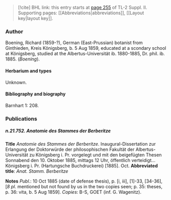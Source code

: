 > [!cite] BHL link: this entry starts at [page 255](https://www.biodiversitylibrary.org/item/103859#page/265/mode/1up) of TL-2 Suppl. II.
> Supporting pages: [[Abbreviations|abbreviations]], [[Layout key|layout key]].

### Author

Boening, Richard (1859-?), German (East-Prussian) botanist from Ginthieden, Kreis Königsberg, b. 5 Aug 1859, educated at a scondary school at Königsberg, studied at the Albertus-Universität ib. 1880-1885, Dr. phil. ib. 1885. (*Boening*).

#### Herbarium and types

Unknown.

#### Bibliography and biography

Barnhart 1: 208.

### Publications

##### n.21.752. Anatomie des Stammes der Berberitze

**Title**
*Anatomie des Stammes der Berberitze*. Inaugural-Dissertation zur Erlangung der Doktorwürde der philosophischen Fakultät der Albertus-Universität zu Königsberg i. Pr. vorgelegt und mit den beigefügten Thesen Sonnabend den 10. Oktober 1885, mittags 12 Uhr, öffentlich verteidigt... Königsberg i. Pr. (Hartungsche Buchdruckerei) \[1885\]. Oct.
**Abbreviated title**: *Anat. Stamm. Berberitze*

**Notes**
*Publ*.: 10 Oct 1885 (date of defense thesis), p. \[i, iii\], \[1\]-33, \[34-36\], \[*8 pl*. mentioned but not found by us in the two copies seen; p. 35: theses, p. 36: vita, b. 5 Aug 1859\]. *Copies*: B-S, GOET (inf. G. Wagenitz).

